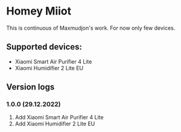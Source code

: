 # Homey Miiot

This is continuous of Maxmudjon's work. 
For now only few devices.

## Supported devices:

<ul>
  <li>Xiaomi Smart Air Purifier 4 Lite</li>
  <li>Xiaomi Humidifier 2 Lite EU</li>
</ul>

## Version logs

### 1.0.0 (29.12.2022)

1. Add Xiaomi Smart Air Purifier 4 Lite
2. Add Xiaomi Humidifier 2 Lite EU

